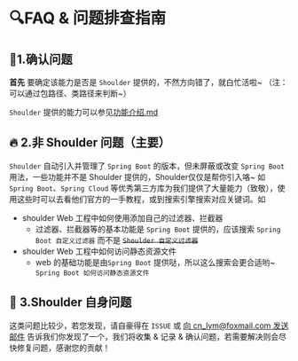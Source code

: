 # 🔍FAQ & 问题排查指南

## 👀1.确认问题
**首先** 要确定该能力是否是 `Shoulder` 提供的，不然方向错了，就白忙活啦~ （注：可以通过包路径、类路径来判断~）

`Shoulder` 提供的能力可以参见[功能介绍.md](ability-intro.md)

## 🔥 2.非 Shoulder 问题（主要）

`Shoulder` 自动引入并管理了 `Spring Boot` 的版本，但未屏蔽或改变 `Spring Boot` 用法，一些功能并不是 Shoulder 提供的，Shoulder仅仅是帮你引入咯~
如 `Spring Boot`、`Spring Cloud` 等优秀第三方库为我们提供了大量能力（致敬），使用这些时可以去看他们官方的一手教程，或到搜索引擎搜索对应关键词。如

- shoulder Web 工程中如何使用添加自己的过滤器、拦截器
    - 过滤器、拦截器等的基本功能是 `Spring Boot` 提供的，应该搜索 `Spring Boot 自定义过滤器` 而不是 ~~`Shoulder 自定义过滤器`~~
- shoulder Web 工程中如何访问静态资源文件
    - web 的基础功能是由`Spring Boot` 提供哒，所以这么搜索会更合适哟~ `Spring Boot 如何访问静态资源文件`

## 🤝 3.Shoulder 自身问题

这类问题比较少，若您发现，请自豪得在 `ISSUE` 或 [向 cn_lym@foxmail.com 发送邮件](mailto:cn_lym@foxmail.com)
告诉我们你发现了一个，我们将收集 & 记录 & 确认问题，若需要解决则会尽快修复问题，感谢您的贡献！

